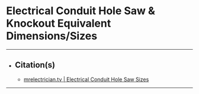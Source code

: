 <!-- https://github.com/mcavallo-git/Coding/blob/main/hardware/electrical-conduit-hole-saw-knockout-equivalent-dimensions-sizes.md -->

# Electrical Conduit Hole Saw & Knockout Equivalent Dimensions/Sizes

***

- ## Citation(s)
  - [mrelectrician.tv | Electrical Conduit Hole Saw Sizes](https://mrelectrician.tv/electrical-conduit-hole-saw-sizes/)

***
